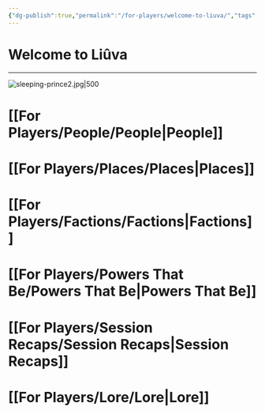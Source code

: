 ```yaml
---
{"dg-publish":true,"permalink":"/for-players/welcome-to-liuva/","tags":["gardenEntry"]}
---
```


# Welcome to Liûva
***

![sleeping-prince2.jpg|500](/img/user/sleeping-prince2.jpg)
# [[For Players/People/People\|People]]
# [[For Players/Places/Places\|Places]]
# [[For Players/Factions/Factions\|Factions]]
# [[For Players/Powers That Be/Powers That Be\|Powers That Be]]
# [[For Players/Session Recaps/Session Recaps\|Session Recaps]]

# [[For Players/Lore/Lore\|Lore]]

